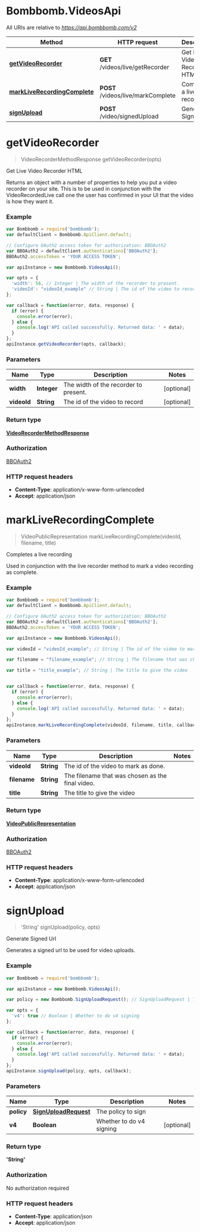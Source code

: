 # Bombbomb.VideosApi

All URIs are relative to *https://api.bombbomb.com/v2*

Method | HTTP request | Description
------------- | ------------- | -------------
[**getVideoRecorder**](VideosApi.md#getVideoRecorder) | **GET** /videos/live/getRecorder | Get Live Video Recorder HTML
[**markLiveRecordingComplete**](VideosApi.md#markLiveRecordingComplete) | **POST** /videos/live/markComplete | Completes a live recording
[**signUpload**](VideosApi.md#signUpload) | **POST** /video/signedUpload | Generate Signed Url


<a name="getVideoRecorder"></a>
# **getVideoRecorder**
> VideoRecorderMethodResponse getVideoRecorder(opts)

Get Live Video Recorder HTML

Returns an object with a number of properties to help you put a video recorder on your site.         This is to be used in conjunction with the VideoRecordedLive call one the user has confirmed in your UI that         the video is how they want it.

### Example
```javascript
var Bombbomb = require('bombbomb');
var defaultClient = Bombbomb.ApiClient.default;

// Configure OAuth2 access token for authorization: BBOAuth2
var BBOAuth2 = defaultClient.authentications['BBOAuth2'];
BBOAuth2.accessToken = 'YOUR ACCESS TOKEN';

var apiInstance = new Bombbomb.VideosApi();

var opts = { 
  'width': 56, // Integer | The width of the recorder to present.
  'videoId': "videoId_example" // String | The id of the video to record
};

var callback = function(error, data, response) {
  if (error) {
    console.error(error);
  } else {
    console.log('API called successfully. Returned data: ' + data);
  }
};
apiInstance.getVideoRecorder(opts, callback);
```

### Parameters

Name | Type | Description  | Notes
------------- | ------------- | ------------- | -------------
 **width** | **Integer**| The width of the recorder to present. | [optional] 
 **videoId** | **String**| The id of the video to record | [optional] 

### Return type

[**VideoRecorderMethodResponse**](VideoRecorderMethodResponse.md)

### Authorization

[BBOAuth2](../README.md#BBOAuth2)

### HTTP request headers

 - **Content-Type**: application/x-www-form-urlencoded
 - **Accept**: application/json

<a name="markLiveRecordingComplete"></a>
# **markLiveRecordingComplete**
> VideoPublicRepresentation markLiveRecordingComplete(videoId, filename, title)

Completes a live recording

Used in conjunction with the live recorder method to mark a video recording as complete.

### Example
```javascript
var Bombbomb = require('bombbomb');
var defaultClient = Bombbomb.ApiClient.default;

// Configure OAuth2 access token for authorization: BBOAuth2
var BBOAuth2 = defaultClient.authentications['BBOAuth2'];
BBOAuth2.accessToken = 'YOUR ACCESS TOKEN';

var apiInstance = new Bombbomb.VideosApi();

var videoId = "videoId_example"; // String | The id of the video to mark as done.

var filename = "filename_example"; // String | The filename that was chosen as the final video.

var title = "title_example"; // String | The title to give the video


var callback = function(error, data, response) {
  if (error) {
    console.error(error);
  } else {
    console.log('API called successfully. Returned data: ' + data);
  }
};
apiInstance.markLiveRecordingComplete(videoId, filename, title, callback);
```

### Parameters

Name | Type | Description  | Notes
------------- | ------------- | ------------- | -------------
 **videoId** | **String**| The id of the video to mark as done. | 
 **filename** | **String**| The filename that was chosen as the final video. | 
 **title** | **String**| The title to give the video | 

### Return type

[**VideoPublicRepresentation**](VideoPublicRepresentation.md)

### Authorization

[BBOAuth2](../README.md#BBOAuth2)

### HTTP request headers

 - **Content-Type**: application/x-www-form-urlencoded
 - **Accept**: application/json

<a name="signUpload"></a>
# **signUpload**
> &#39;String&#39; signUpload(policy, opts)

Generate Signed Url

Generates a signed url to be used for video uploads.

### Example
```javascript
var Bombbomb = require('bombbomb');

var apiInstance = new Bombbomb.VideosApi();

var policy = new Bombbomb.SignUploadRequest(); // SignUploadRequest | The policy to sign

var opts = { 
  'v4': true // Boolean | Whether to do v4 signing
};

var callback = function(error, data, response) {
  if (error) {
    console.error(error);
  } else {
    console.log('API called successfully. Returned data: ' + data);
  }
};
apiInstance.signUpload(policy, opts, callback);
```

### Parameters

Name | Type | Description  | Notes
------------- | ------------- | ------------- | -------------
 **policy** | [**SignUploadRequest**](SignUploadRequest.md)| The policy to sign | 
 **v4** | **Boolean**| Whether to do v4 signing | [optional] 

### Return type

**&#39;String&#39;**

### Authorization

No authorization required

### HTTP request headers

 - **Content-Type**: application/json
 - **Accept**: application/json

